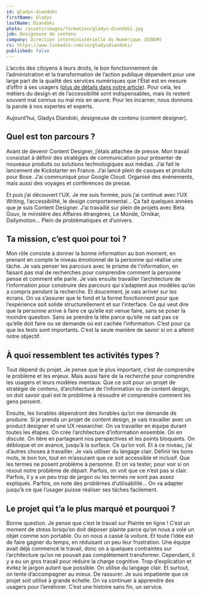 ```yaml
---
id: gladys-diandoki
firstName: Gladys
lastName: Diandoki
photo: /assets/images/formation/gladys-diandoki.jpg
job: Designeuse de contenu
company: Direction interministérielle du Numérique (DINUM)
rs: https://www.linkedin.com/in/gladysdiandoki/
published: false
---
```


<p class="fr-text--lead">L’accès des citoyens à leurs droits, le bon fonctionnement de l’administration et la transformation de l’action publique dépendent pour une large part de la qualité des services numériques que l’État est en mesure d’offrir à ses usagers (<a href="/articles/2024-04-29-nos-experts-ont-la-parole/">plus de détails dans notre article</a>). Pour cela, les métiers du design et de l’accessibilité sont indispensables, mais ils restent souvent mal connus ou mal mis en œuvre. Pour les incarner, nous donnons la parole à nos expertes et experts.</p>

<p class="fr-text--lead">Aujourd’hui, Gladys Diandoki, designeuse de contenu (<span lang="en">content designer</span>).</p>

<h2 class="fr-h6">Quel est ton parcours&nbsp;?</h2>

Avant de devenir Content Designer, j&rsquo;étais attachée de presse. Mon travail consistait à définir des stratégies de communication pour présenter de nouveaux produits ou solutions technologiques aux médias. J&rsquo;ai fait le lancement de Kickstarter en France. J&rsquo;ai lancé plein de casques et produits pour Bose. J&rsquo;ai communiqué pour Google Cloud. Organisé des événements, mais aussi des voyages et conférences de presse.

Et puis j&rsquo;ai découvert l&rsquo;UX. Je me suis formée, puis j&rsquo;ai continué avec l&rsquo;UX Writing, l&rsquo;accessibilité, le design comportemental&hellip; Ça fait quelques années que je suis Content Designer. J&rsquo;ai travaillé sur plein de projets avec Beta Gouv, le ministère des Affaires étrangères, Le Monde, Ornikar, Dailymotion&hellip; Plein de problématiques et d&rsquo;univers.

<h2 class="fr-h6">Ta mission, c’est quoi pour toi&nbsp;?</h2>

Mon rôle consiste à donner la bonne information au bon moment, en prenant en compte le niveau émotionnel de la personne qui réalise une tâche. Je vais penser les parcours avec le prisme de l&rsquo;information, en faisant pas mal de recherches pour comprendre comment la personne pense et comment elle parle. Je vais ensuite travailler l&rsquo;architecture de l&rsquo;information pour construire des parcours qui s&rsquo;adaptent aux modèles qu&rsquo;on a compris pendant la recherche. Et doucement, je vais arriver sur les écrans. On va s&rsquo;assurer que le fond et la forme fonctionnent pour que l&rsquo;expérience soit solide structurellement et sur l&rsquo;interface. Ce qui veut dire que la personne arrive à faire ce qu&rsquo;elle est venue faire, sans se poser la moindre question. Sans se prendre la tête parce qu&rsquo;elle ne sait pas ce qu&rsquo;elle doit faire ou se demande où est cachée l&rsquo;information. C&rsquo;est pour ça que les tests sont importants. C&rsquo;est la seule manière de savoir si on a atteint notre objectif.

<h2 class="fr-h6">À quoi ressemblent tes activités types&nbsp;?</h2>

Tout dépend du projet. Je pense que le plus important, c&rsquo;est de comprendre le problème et les enjeux. Mais aussi faire de la recherche pour comprendre les usagers et leurs modèles mentaux. Que ce soit pour un projet de stratégie de contenu, d&rsquo;architecture de l&rsquo;information ou de content design, on doit savoir quel est le problème à résoudre et comprendre comment les gens pensent.

Ensuite, les livrables dépendront des livrables qu&rsquo;on me demande de produire. Si je prends un projet de content design, je vais travailler avec un product designer et une UX researcher. On va travailler en équipe durant toutes les étapes. On crée l&rsquo;architecture d&rsquo;information ensemble. On en discute. On itère en partageant nos perspectives et les points bloquants. On débloque et on avance, jusqu&rsquo;à la surface. Ce qu&rsquo;on voit. Et à ce niveau, j&rsquo;ai d&rsquo;autres choses à travailler.  Je vais utiliser du langage clair. Définir les bons mots, le bon ton, tout en m&rsquo;assurant que ce soit accessible et inclusif. Que les termes ne posent problème à personne. Et on va tester, pour voir si on résout notre problème de départ. Parfois, on voit que ce n&rsquo;est pas si clair. Parfois, il y a un peu trop de jargon ou les termes ne sont pas assez expliqués. Parfois, on note des problèmes d&rsquo;utilisabilité&hellip; On va adapter jusqu&rsquo;à ce que l&rsquo;usager puisse réaliser ses tâches facilement.

<h2 class="fr-h6">Le projet qui t’a le plus marqué et pourquoi&nbsp;?</h2>

Bonne question. Je pense que c’est le travail sur Plainte en ligne&nbsp;! C’est un moment de stress lorsqu’on doit déposer plainte parce qu’on nous a volé un objet comme son portable. Ou on nous a cassé la voiture. Et toute l’idée est de faire gagner du temps, en réduisant un peu leur frustration. Une équipe avait déjà commencé le travail, donc on a quelques contraintes sur l&rsquo;architecture qu&rsquo;on ne pouvait pas complètement transformer. Cependant, il y a eu un gros travail pour réduire la charge cognitive. Trop d&rsquo;explication et évitez le jargon autant que possible. On utilise du langage clair. Et surtout, on tente d’accompagner au mieux. De rassurer. Je suis impatiente que ce projet soit utilisé à grande échelle. On va continuer à apprendre des usagers pour l’améliorer. C’est une histoire sans fin, un service.
